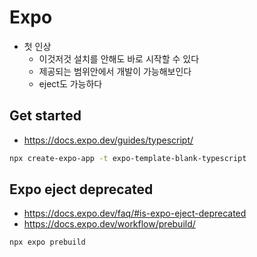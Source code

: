 # Expo

- 첫 인상
  - 이것저것 설치를 안해도 바로 시작할 수 있다
  - 제공되는 범위안에서 개발이 가능해보인다
  - eject도 가능하다

## Get started

- https://docs.expo.dev/guides/typescript/

```bash
npx create-expo-app -t expo-template-blank-typescript
```

## Expo eject deprecated

- https://docs.expo.dev/faq/#is-expo-eject-deprecated
- https://docs.expo.dev/workflow/prebuild/

```bash
npx expo prebuild
```
